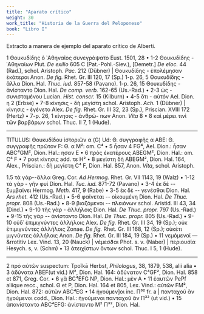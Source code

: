 ```yaml
---
title: "Aparato crítico"
weight: 30
work_title: "Historia de la Guerra del Peloponeso"
book: "Libro I"
---
```

Extracto a manera de ejemplo del aparato crítico de Alberti.

1 Θουκυδίδης ὁ ᾿Αθηναῖος συνεγράψατο Eust. 1501, 28 • 1-2 Θουκυδίδης - ᾿Αθηναίων Plut. <em>De exilio</em>
            605 C (Pat.-Pohl.-Siev.), [Demetr.] <em>De eloc.</em> 44 (Rad.), schol. Aristoph. <em>Pac.</em> 212 (Dübner) |
            Θουκυδίδης - ἐπολέμησαν ἑκάτεροι Anon. <em><em>De fig.</em></em> Rhet. Gr. III 120, 17 (Sp.) 1-p. 26, 5 Θουκυδίδης - ἄλλα
            Dion. Hal. <em>Thuc.
              iud.</em> 857-58 (Pavano). 1-p. 26, 15 Θουκυδίδης - ἀνίσταντο Dion. Hal. <em>De comp. verb.</em> 162-65
            (Us.-Rad.) • 2-3 ὡς
            - συνισταμένου Lucian. <em>Hist. conscr.</em> 15 (Kilburn) • 4-5 ὅτι - αὐτόν Ael. Dion. η 2 (Erbse) • 7-8
            κίνησις -
            δὴ μεγίστη schol. Aristoph. <em>Ach.</em> 1 (Dübner) | κίνησις - ἐγένετο Alex. <em><em>De fig.</em></em>
            Rhet. Gr. III 32, 23 (Sp.),
            Priscian. XVIII 172 (Hertz) • 7-p. 26, 1 κίνησις - ἀνθρώ- πων Anon. <em>Vita</em> 8 • 8 καὶ μέρει τινὶ τῶν
            βαρβάρων
            schol. Thuc. II 7, 1 (Hude).
          <hr>

  TITULUS: Θουκυδίδου ἱστοριῶν α (G) Ud: Θ. συγγραφῆς α ABE: Θ. συγγραφῆς πρῶτον F: Θ. α M²: om. C⁴ • 5 ἦσαν
            4 FG⁴, Ael. Dion.: ἦσαν ABC⁴GM², Dion. Hal.: ησαν Ε  • 6 πρὸς ἑκατέρους ABEGM², Dion. Hal.: om. C⁴ F • 7 post
            κίνησις add. τε Η² • 8 μεγίστη δὴ ABEGM², Dion. Hal. 164, Alex., Priscian.: δὴ μεγίστη C⁴ F, Dion. Hal. 857,
            Anon. <em>Vita</em>, schol. Aristoph.

  1.5 τὰ γὰρ--ἄλλα Greg. Cor. <em>Ad Hermog.</em> Rhet. Gr. VII 1143, 19 (Walz) • 1-12 τὰ γὰρ - γῆν φυί
            Dion. Hal. <em>Tuc. iud.</em> 871-72 (Pavano) • 3-4 ἐκ δὲ -- ξυμβαίνει Hermog. <em>Meth.</em> 417, 9 (Rabe)
            • 3-5 ἐκ δὲ -- γενέσθαι Dion. Hal. <em>Ars rhet.</em> 412 (Us.-Rad.) • 5-6 φαίνεται -- οἰκουμένη Dion. Hal.
            <em>De Thuc. propr.</em> 808 (Us.-Rad.) • 8-9 βιαζόμενοι -- πλειόνων schol. Aristid. III 43, 34 (Dind.) •
            9-10 τῆς γὰρ - ἀλλήλοις Dion. Hal. <em>De Thuc. propr.</em> 797 (Us.-Rad.) • 9-15 τῆς γὰρ -- ἀνίσταντο Dion.
            Hal. <em>De Thuc. propr.</em> 805 (Us.-Rad.) • 9-10 οὐδ᾽ ἐπιμιγνύντες ἀλλήλοις Alex. <em>De fig.</em> Rhet.
            Gr. III 34, 19 (Sp.); οὐκ ἐπιμιγνύντες ἀλλήλοις Zonae. <em>De fig.</em> Rhet. Gr. III 168, 12 (Sp.); οὐκέτι
            μιγνύντες ἀλλήλοις Anon. <em>De fig.</em> Rhet. Gr. III 184, 19 (Sp.) • 11 νεμόμενοί — &rrotitiv Lex. Vind.
            13, 20 (Nauck) | νέμεσϑαι Phot. s. v. (Naber) | περιουσία Hesych. s, v. (Schm) • 13 ἀτειχίστων ὄντων schol.
            Thuc. I 5, 1 (Hude).
            <hr>

  2 πρὸ αὐτῶν suspectum: Tpoĩkā Herbst, <em>Philologus</em>, 38, 1879, 538, alii alia • 3 ἀδύνατα ABEF(ut
            vid.) M², Dion. Hal. 164: ἀδύνατον C⁴GF², Dion. Hal. 858 et 871, Greg. Cor. • 6 γὰ BC⁴EFG NP, Dion. Hal.:
            μὲν A • 11 ἑαυτῶν PePf aliique recc., schol. Θ et P, Dion. Hal. 164 et 805, Lex. Vind.: αὑτῶν FM², Dion.
            Hal. 872: αὐτῶν ABC⁴EG • 14 ἡγούμεν]οι inc. Π³² fr. a | πανταχοῦ ἂν ἡγούμενοι codd., Dion. Hal.: ἡγούμενοι
            πανταχοῦ ἂν Π³² (ut vid.) • 15 ἀπανίσταντο ABC⁴EFG: ἀνίσταντο Μ² Π³², Dion. Hal.